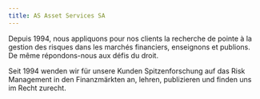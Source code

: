 ```yaml
---
title: AS Asset Services SA
---
```


Depuis 1994, nous appliquons pour nos clients la recherche de pointe à la gestion des risques dans les marchés financiers, enseignons et publions. De même répondons-nous aux défis du droit.

Seit 1994 wenden wir für unsere Kunden Spitzenforschung auf das Risk Management in den Finanzmärkten an, lehren, publizieren und finden uns im Recht zurecht.